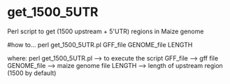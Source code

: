 get_1500_5UTR
=============

Perl script to get (1500 upstream + 5'UTR) regions in Maize genome

#how to... perl get_1500_5UTR.pl GFF_file GENOME_file LENGTH

where:
perl get_1500_5UTR.pl --> to execute the script
GFF_file --> gff file
GENOME_file --> maize genome file
LENGTH --> length of upstream region (1500 by default)